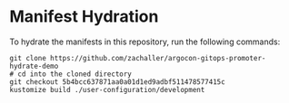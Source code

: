 # Manifest Hydration

To hydrate the manifests in this repository, run the following commands:

```shell
git clone https://github.com/zachaller/argocon-gitops-promoter-hydrate-demo
# cd into the cloned directory
git checkout 5b4bcc637871aa0a01d1ed9adbf511478577415c
kustomize build ./user-configuration/development
```
